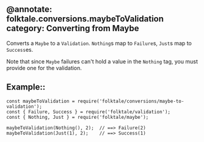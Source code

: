 @annotate: folktale.conversions.maybeToValidation
category: Converting from Maybe
---
Converts a `Maybe` to a `Validation`. `Nothing`s map to `Failure`s, `Just`s map
to `Success`es.

Note that since `Maybe` failures can't hold a value in the `Nothing` tag, you 
must provide one for the validation.

## Example::

    const maybeToValidation = require('folktale/conversions/maybe-to-validation');
    const { Failure, Success } = require('folktale/validation');
    const { Nothing, Just } = require('folktale/maybe');

    maybeToValidation(Nothing(), 2);  // ==> Failure(2)
    maybeToValidation(Just(1), 2);    // ==> Success(1)
